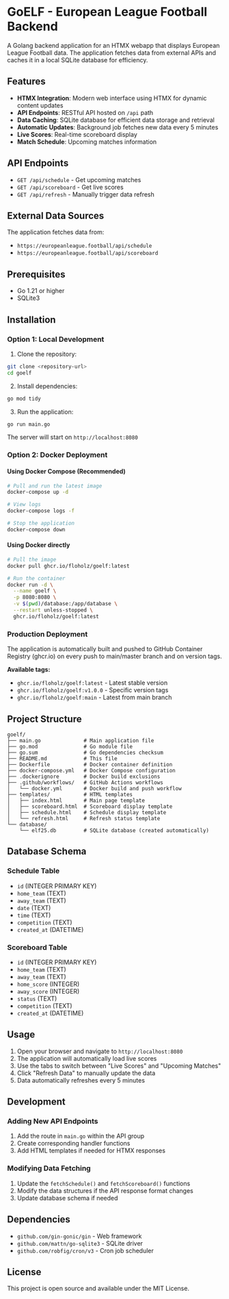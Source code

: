 # GoELF - European League Football Backend

A Golang backend application for an HTMX webapp that displays European League Football data. The application fetches data from external APIs and caches it in a local SQLite database for efficiency.

## Features

- **HTMX Integration**: Modern web interface using HTMX for dynamic content updates
- **API Endpoints**: RESTful API hosted on `/api` path
- **Data Caching**: SQLite database for efficient data storage and retrieval
- **Automatic Updates**: Background job fetches new data every 5 minutes
- **Live Scores**: Real-time scoreboard display
- **Match Schedule**: Upcoming matches information

## API Endpoints

- `GET /api/schedule` - Get upcoming matches
- `GET /api/scoreboard` - Get live scores
- `GET /api/refresh` - Manually trigger data refresh

## External Data Sources

The application fetches data from:
- `https://europeanleague.football/api/schedule`
- `https://europeanleague.football/api/scoreboard`

## Prerequisites

- Go 1.21 or higher
- SQLite3

## Installation

### Option 1: Local Development

1. Clone the repository:
```bash
git clone <repository-url>
cd goelf
```

2. Install dependencies:
```bash
go mod tidy
```

3. Run the application:
```bash
go run main.go
```

The server will start on `http://localhost:8080`

### Option 2: Docker Deployment

#### Using Docker Compose (Recommended)
```bash
# Pull and run the latest image
docker-compose up -d

# View logs
docker-compose logs -f

# Stop the application
docker-compose down
```

#### Using Docker directly
```bash
# Pull the image
docker pull ghcr.io/floholz/goelf:latest

# Run the container
docker run -d \
  --name goelf \
  -p 8080:8080 \
  -v $(pwd)/database:/app/database \
  --restart unless-stopped \
  ghcr.io/floholz/goelf:latest
```

### Production Deployment

The application is automatically built and pushed to GitHub Container Registry (ghcr.io) on every push to main/master branch and on version tags.

**Available tags:**
- `ghcr.io/floholz/goelf:latest` - Latest stable version
- `ghcr.io/floholz/goelf:v1.0.0` - Specific version tags
- `ghcr.io/floholz/goelf:main` - Latest from main branch

## Project Structure

```
goelf/
├── main.go              # Main application file
├── go.mod               # Go module file
├── go.sum               # Go dependencies checksum
├── README.md            # This file
├── Dockerfile           # Docker container definition
├── docker-compose.yml   # Docker Compose configuration
├── .dockerignore        # Docker build exclusions
├── .github/workflows/   # GitHub Actions workflows
│   └── docker.yml       # Docker build and push workflow
├── templates/           # HTML templates
│   ├── index.html       # Main page template
│   ├── scoreboard.html  # Scoreboard display template
│   ├── schedule.html    # Schedule display template
│   └── refresh.html     # Refresh status template
└── database/
    └── elf25.db         # SQLite database (created automatically)
```

## Database Schema

### Schedule Table
- `id` (INTEGER PRIMARY KEY)
- `home_team` (TEXT)
- `away_team` (TEXT)
- `date` (TEXT)
- `time` (TEXT)
- `competition` (TEXT)
- `created_at` (DATETIME)

### Scoreboard Table
- `id` (INTEGER PRIMARY KEY)
- `home_team` (TEXT)
- `away_team` (TEXT)
- `home_score` (INTEGER)
- `away_score` (INTEGER)
- `status` (TEXT)
- `competition` (TEXT)
- `created_at` (DATETIME)

## Usage

1. Open your browser and navigate to `http://localhost:8080`
2. The application will automatically load live scores
3. Use the tabs to switch between "Live Scores" and "Upcoming Matches"
4. Click "Refresh Data" to manually update the data
5. Data automatically refreshes every 5 minutes

## Development

### Adding New API Endpoints

1. Add the route in `main.go` within the API group
2. Create corresponding handler functions
3. Add HTML templates if needed for HTMX responses

### Modifying Data Fetching

1. Update the `fetchSchedule()` and `fetchScoreboard()` functions
2. Modify the data structures if the API response format changes
3. Update database schema if needed

## Dependencies

- `github.com/gin-gonic/gin` - Web framework
- `github.com/mattn/go-sqlite3` - SQLite driver
- `github.com/robfig/cron/v3` - Cron job scheduler

## License

This project is open source and available under the MIT License. 